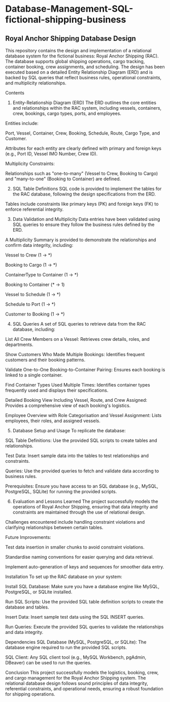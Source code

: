 # Database-Management-SQL-fictional-shipping-business
## Royal Anchor Shipping Database Design
This repository contains the design and implementation of a relational database system for the fictional business: Royal Anchor Shipping (RAC). The database supports global shipping operations, cargo tracking, container booking, crew assignments, and scheduling. The design has been executed based on a detailed Entity Relationship Diagram (ERD) and is backed by SQL queries that reflect business rules, operational constraints, and multiplicity relationships.

Contents
1. Entity-Relationship Diagram (ERD)
The ERD outlines the core entities and relationships within the RAC system, including vessels, containers, crew, bookings, cargo types, ports, and employees.

Entities include:

Port, Vessel, Container, Crew, Booking, Schedule, Route, Cargo Type, and Customer.

Attributes for each entity are clearly defined with primary and foreign keys (e.g., Port ID, Vessel IMO Number, Crew ID).

Multiplicity Constraints:

Relationships such as "one-to-many" (Vessel to Crew, Booking to Cargo) and "many-to-one" (Booking to Container) are defined.

2. SQL Table Definitions
SQL code is provided to implement the tables for the RAC database, following the design specifications from the ERD.

Tables include constraints like primary keys (PK) and foreign keys (FK) to enforce referential integrity.

3. Data Validation and Multiplicity
Data entries have been validated using SQL queries to ensure they follow the business rules defined by the ERD.

A Multiplicity Summary is provided to demonstrate the relationships and confirm data integrity, including:

Vessel to Crew (1 → *)

Booking to Cargo (1 → *)

ContainerType to Container (1 → *)

Booking to Container (* → 1)

Vessel to Schedule (1 → *)

Schedule to Port (1 → *)

Customer to Booking (1 → *)

4. SQL Queries
A set of SQL queries to retrieve data from the RAC database, including:

List All Crew Members on a Vessel: Retrieves crew details, roles, and departments.

Show Customers Who Made Multiple Bookings: Identifies frequent customers and their booking patterns.

Validate One-to-One Booking-to-Container Pairing: Ensures each booking is linked to a single container.

Find Container Types Used Multiple Times: Identifies container types frequently used and displays their specifications.

Detailed Booking View Including Vessel, Route, and Crew Assigned: Provides a comprehensive view of each booking's logistics.

Employee Overview with Role Categorisation and Vessel Assignment: Lists employees, their roles, and assigned vessels.

5. Database Setup and Usage
To replicate the database:

SQL Table Definitions: Use the provided SQL scripts to create tables and relationships.

Test Data: Insert sample data into the tables to test relationships and constraints.

Queries: Use the provided queries to fetch and validate data according to business rules.

Prerequisites: Ensure you have access to an SQL database (e.g., MySQL, PostgreSQL, SQLite) for running the provided scripts.

6. Evaluation and Lessons Learned
The project successfully models the operations of Royal Anchor Shipping, ensuring that data integrity and constraints are maintained through the use of relational design.

Challenges encountered include handling constraint violations and clarifying relationships between certain tables.

Future Improvements:

Test data insertion in smaller chunks to avoid constraint violations.

Standardise naming conventions for easier querying and data retrieval.

Implement auto-generation of keys and sequences for smoother data entry.

Installation
To set up the RAC database on your system:

Install SQL Database: Make sure you have a database engine like MySQL, PostgreSQL, or SQLite installed.

Run SQL Scripts: Use the provided SQL table definition scripts to create the database and tables.

Insert Data: Insert sample test data using the SQL INSERT queries.

Run Queries: Execute the provided SQL queries to validate the relationships and data integrity.

Dependencies
SQL Database (MySQL, PostgreSQL, or SQLite): The database engine required to run the provided SQL scripts.

SQL Client: Any SQL client tool (e.g., MySQL Workbench, pgAdmin, DBeaver) can be used to run the queries.

Conclusion
This project successfully models the logistics, booking, crew, and cargo management for the Royal Anchor Shipping system. The relational database design follows sound principles of data integrity, referential constraints, and operational needs, ensuring a robust foundation for shipping operations.
